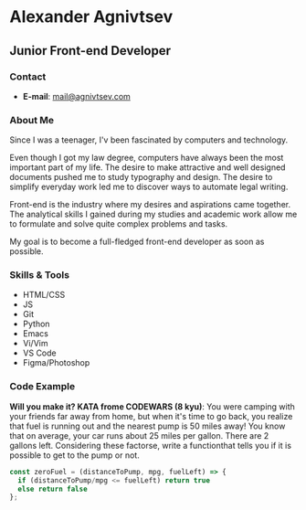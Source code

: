 
# Alexander Agnivtsev
## Junior Front-end Developer

### Contact
- **E-mail**: mail@agnivtsev.com

### About Me
Since I was a teenager, I'v been fascinated by computers and technology.

Even though I got my law degree, computers have always been the most important part of my life. The desire to make attractive and well designed documents pushed me to study typography and design. The desire to simplify everyday work led me to discover ways to automate legal writing.

Front-end is the industry where my desires and aspirations came together. The analytical skills I gained during my studies and academic work allow me to formulate and solve quite complex problems and tasks.

My goal is to become a full-fledged front-end developer as soon as possible.

### Skills & Tools
- HTML/CSS
- JS
- Git
- Python
- Emacs
- Vi/Vim
- VS Code
- Figma/Photoshop

### Code Example
**Will you make it? KATA frome CODEWARS (8 kyu)**: You were camping with your friends far away from home, but when it's time to go back, you realize that fuel is running out and the nearest pump is 50 miles away! You know that on average, your car runs about 25 miles per gallon. There are 2 gallons left. Considering these factorse, write a functionthat tells you if it is possible to get to the pump or not.
```js
const zeroFuel = (distanceToPump, mpg, fuelLeft) => {
  if (distanceToPump/mpg <= fuelLeft) return true
  else return false
};
```
